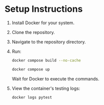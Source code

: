 # Setup Instructions

1. Install Docker for your system.
2. Clone the repository.
3. Navigate to the repository directory.
4. Run:

    ```bash
    docker compose build --no-cache
    ```

    ```bash
    docker compose up
    ```

    Wait for Docker to execute the commands.
5. View the container's testing logs:
   
   ```bash
   docker logs pytest
   ```